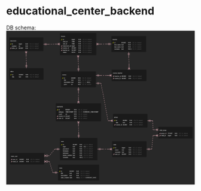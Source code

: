# educational_center_backend
DB schema:
![Image alt](https://github.com/neglarken/educational_center_backend/raw/master/DB_ERD.png)
